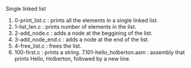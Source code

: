 Single linked list

1. 0-print_list.c : prints all the elements in a single linked list.
2. 1-list_len.c : prints number of elements in the list.
3. 2-add_node.c :  adds a node at the beggining of the list.
4. 3-add_node_end.c :  adds a node at the end of the list.
5. 4-free_list.c : frees the list.
6. 100-first.c : prints a string.
7.101-hello_holberton.asm : assembly that prints Hello, Holberton, followed by a new line.
